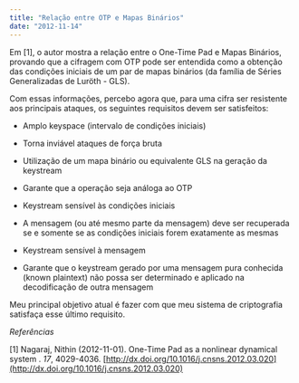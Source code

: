 ```yaml
---
title: "Relação entre OTP e Mapas Binários"
date: "2012-11-14"
---
```


Em \[1\], o autor mostra a relação entre o One-Time Pad e Mapas Binários, provando que a cifragem com OTP pode ser entendida como a obtenção das condições iniciais de um par de mapas binários (da família de Séries Generalizadas de Luröth - GLS).

Com essas informações, percebo agora que, para uma cifra ser resistente aos principais ataques, os seguintes requisitos devem ser satisfeitos:

- Amplo keyspace (intervalo de condições iniciais)

- Torna inviável ataques de força bruta

- Utilização de um mapa binário ou equivalente GLS na geração da keystream

- Garante que a operação seja análoga ao OTP

- Keystream sensível às condições iniciais

- A mensagem (ou até mesmo parte da mensagem) deve ser recuperada se e somente se as condições iniciais forem exatamente as mesmas

- Keystream sensível à mensagem

- Garante que o keystream gerado por uma mensagem pura conhecida (known plaintext) não possa ser determinado e aplicado na decodificação de outra mensagem

Meu principal objetivo atual é fazer com que meu sistema de criptografia satisfaça esse último requisito.

_Referências_

\[1\] Nagaraj, Nithin (2012-11-01). One-Time Pad as a nonlinear dynamical system . _17_, 4029-4036. [http://dx.doi.org/10.1016/j.cnsns.2012.03.020](http://dx.doi.org/10.1016/j.cnsns.2012.03.020)
